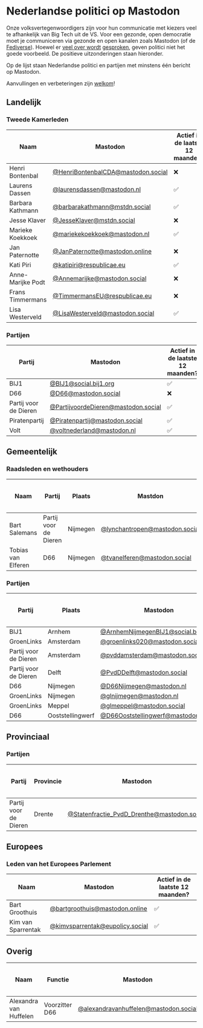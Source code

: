 # Nederlandse politici op Mastodon

Onze volksvertegenwoordigers zijn voor hun communicatie met kiezers veel te afhankelijk van Big Tech uit de VS. Voor een gezonde, open democratie moet je communiceren via gezonde en open kanalen zoals Mastodon (of de [Fediverse](https://nl.wikipedia.org/wiki/Fediverse)). Hoewel er [veel over wordt](https://tweakers.net/nieuws/232900/groot-deel-van-tweede-kamer-wil-sidn-migratie-naar-aws-tegenhouden.html) [gesproken](https://ibestuur.nl/artikel/kamer-zet-inhaalspurt-digitale-autonomie-in/), geven politici niet het goede voorbeeld. De positieve uitzonderingen staan hieronder.

Op de lijst staan Nederlandse politici en partijen met minstens één bericht op Mastodon.

Aanvullingen en verbeteringen zijn [welkom](https://github.com/reithose/politici-op-mastodon/edit/main/readme.md)!

## Landelijk

### Tweede Kamerleden

| Naam              | Mastodon                                                                         | Actief in de laatste 12 maanden? |
| ----------------- | -------------------------------------------------------------------------------- | -------------------------------- |
| Henri Bontenbal   | [@HenriBontenbalCDA@mastodon.social](https://mastodon.social/@HenriBontenbalCDA) | ❌                               |
| Laurens Dassen    | [@laurensdassen@mastodon.nl](https://mastodon.nl/@laurensdassen)                 | ✅                               |
| Barbara Kathmann  | [@barbarakathmann@mstdn.social](https://mstdn.social/@barbarakathmann)           | ✅                               |
| Jesse Klaver      | [@JesseKlaver@mstdn.social](https://mstdn.social/@JesseKlaver)                   | ❌                               |
| Marieke Koekkoek  | [@mariekekoekkoek@mastodon.nl](https://mastodon.nl/@mariekekoekkoek)             | ✅                               |
| Jan Paternotte    | [@JanPaternotte@mastodon.online](https://mastodon.online/@JanPaternotte)         | ❌                               |
| Kati Piri         | [@katipiri@respublicae.eu](https://respublicae.eu/@katipiri)                     | ✅                               |
| Anne-Marijke Podt | [@Annemarijke@mastodon.social](https://mastodon.social/@Annemarijke)             | ❌                               |
| Frans Timmermans  | [@TimmermansEU@respublicae.eu](https://respublicae.eu/@TimmermansEU)             | ❌                               |
| Lisa Westerveld   | [@LisaWesterveld@mastodon.social](https://mastodon.social/@LisaWesterveld)       | ✅                               |

### Partijen

| Partij                | Mastodon                                                                           | Actief in de laatste 12 maanden? |
| --------------------- | ---------------------------------------------------------------------------------- | -------------------------------- |
| BIJ1                  | [@BIJ1@social.bij1.org](https://social.bij1.org/@BIJ1)                             | ✅                               |
| D66                   | [@D66@mastodon.social](https://mastodon.social/@D66)                               | ❌                               |
| Partij voor de Dieren | [@PartijvoordeDieren@mastodon.social](https://mastodon.social/@PartijvoordeDieren) | ✅                               |
| Piratenpartij         | [@Piratenpartij@mastodon.social](https://mastodon.social/@Piratenpartij)           | ✅                               |
| Volt                  | [@voltnederland@mastodon.nl](https://mastodon.nl/@voltnederland)                   | ✅                               |

## Gemeentelijk

### Raadsleden en wethouders

| Naam          | Partij                | Plaats   | Mastdon                                                                  | Actief in de laatste 12 maanden? |
| ------------- | --------------------- | -------- | ------------------------------------------------------------------------ | -------------------------------- |
| Bart Salemans | Partij voor de Dieren | Nijmegen | [@lynchantropen@mastodon.social](https://mastodon.social/@lynchantropen) | ✅                               |
| Tobias van Elferen|D66|Nijmegen|[@tvanelferen@mastodon.social](https://mastodon.social/@tvanelferen)|✅                               |

### Partijen

| Partij                | Plaats           | Mastodon                                                                             | Actief in de laatste 12 maanden? |
| --------------------- | ---------------- | ------------------------------------------------------------------------------------ | -------------------------------- |
| BIJ1                  | Arnhem           | [@ArnhemNijmegenBIJ1@social.bij1.org](https://social.bij1.org/@ArnhemNijmegenBIJ1)   | ✅                               |
| GroenLinks            | Amsterdam        | [@groenlinks020@mastodon.social](https://mastodon.social/@groenlinks020)             | ❌                               |
| Partij voor de Dieren | Amsterdam        | [@pvddamsterdam@mastodon.social](https://mastodon.social/@pvddamsterdam)             | ❌                               |
| Partij voor de Dieren | Delft            | [@PvdDDelft@mastodon.social](https://mastodon.social/@PvdDDelft)                     | ✅                               |
| D66                   | Nijmegen         | [@D66Nijmegen@mastodon.nl](https://mastodon.nl/@D66Nijmegen)                         | ❌                               |
| GroenLinks            | Nijmegen         | [@glnijmegen@mastodon.nl](https://mastodon.nl/@glnijmegen)                           | ✅                               |
|GroenLinks|Meppel|[@glmeppel@mastodon.social](https://mastodon.social/@glmeppel@mastodon.nl)| ✅                               |
| D66                   | Ooststellingwerf | [@D66Ooststellingwerf@mastodon.social](https://mastodon.social/@D66Ooststellingwerf) | ✅                               |

## Provinciaal

### Partijen

| Partij                | Provincie           | Mastodon                                                                             | Actief in de laatste 12 maanden? |
| --------------------- | ---------------- | ------------------------------------------------------------------------------------ | -------------------------------- |
| Partij voor de Dieren             | Drente           | [@Statenfractie_PvdD_Drenthe@mastodon.social](https://mastodon.social/@Statenfractie_PvdD_Drenthe)   | ✅                               |

## Europees

### Leden van het Europees Parlement

| Naam               | Mastodon                                                                   | Actief in de laatste 12 maanden? |
| ------------------ | -------------------------------------------------------------------------- | -------------------------------- |
| Bart Groothuis     | [@bartgroothuis@mastodon.online](https://mastodon.online/@bartgroothuis)   | ✅                               |
| Kim van Sparrentak | [@kimvsparrentak@eupolicy.social](https://eupolicy.social/@kimvsparrentak) | ✅                               |

## Overig

| Naam                   | Functie        | Mastodon                                                                               | Actief in de laatste 12 maanden? |
| ---------------------- | -------------- | -------------------------------------------------------------------------------------- | -------------------------------- |
| Alexandra van Huffelen | Voorzitter D66 | [@alexandravanhuffelen@mastodon.social](https://mastodon.social/@alexandravanhuffelen) | ✅                               |
